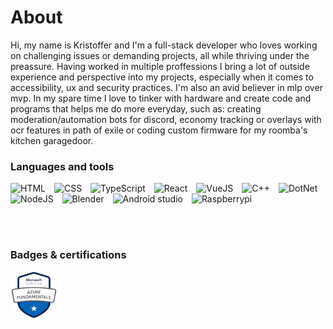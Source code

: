 # About
Hi, my name is Kristoffer and I'm a full-stack developer who loves working on challenging issues or demanding projects, all while thriving under the preassure. Having worked in multiple proffessions I bring a lot of outside experience and perspective into my projects, especially when it comes to accessibility, ux and security practices. I'm also an avid believer in mlp over mvp.
In my spare time I love to tinker with hardware and create code and programs that helps me do more everyday, such as: creating moderation/automation bots for discord, economy tracking or overlays with ocr features in path of exile or coding custom firmware for my roomba's kitchen garagedoor.

### Languages and tools
<img alt="HTML" width="30px" style="padding-right:10px;" src="https://cdn.jsdelivr.net/gh/devicons/devicon/icons/html5/html5-plain.svg" />
<img alt="CSS" width="30px" style="padding-right:10px;" src="https://cdn.jsdelivr.net/gh/devicons/devicon/icons/css3/css3-plain.svg" />
<img alt="TypeScript" width="30px" style="padding-right:10px;" src="https://cdn.jsdelivr.net/gh/devicons/devicon/icons/typescript/typescript-plain.svg" />
<img alt="React" width="30px" style="padding-right:10px;" src="https://cdn.jsdelivr.net/gh/devicons/devicon/icons/react/react-original.svg" />
<img alt="VueJS" width="30px" style="padding-right:10px;" src="https://cdn.jsdelivr.net/gh/devicons/devicon/icons/vuejs/vuejs-original.svg" />
<img alt="C++" width="30px" style="padding-right:10px;" src="https://cdn.jsdelivr.net/gh/devicons/devicon/icons/cplusplus/cplusplus-plain.svg" />
<img alt="DotNet" width="30px" style="padding-right:10px;" src="https://cdn.jsdelivr.net/gh/devicons/devicon@latest/icons/dotnetcore/dotnetcore-original.svg" />
<img alt="NodeJS" width="30px" style="padding-right:10px;" src="https://cdn.jsdelivr.net/gh/devicons/devicon/icons/nodejs/nodejs-original.svg" />
<img alt="Blender" width="30px" style="padding-right:10px;"  src="https://cdn.jsdelivr.net/gh/devicons/devicon@latest/icons/blender/blender-original.svg" />
<img alt="Android studio" width="30px" style="padding-right:10px;"  src="https://cdn.jsdelivr.net/gh/devicons/devicon@latest/icons/androidstudio/androidstudio-original.svg" />
<img alt="Raspberrypi" width="30px" style="padding-right:10px;"  src="https://cdn.jsdelivr.net/gh/devicons/devicon@latest/icons/raspberrypi/raspberrypi-original.svg" />


<br><br>

### Badges & certifications
[<img src="badges/AzureFundamentals.png" width="75" height="75" alt="Azure fundamentals">](https://www.credly.com/users/kunkristoffer)